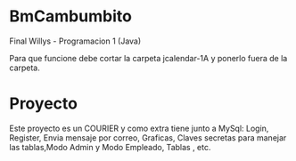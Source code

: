 # BmCambumbito
Final Willys - Programacion 1 (Java)

Para que funcione debe cortar la carpeta jcalendar-1A y ponerlo fuera de la carpeta.

# Proyecto
Este proyecto es un COURIER y como extra tiene junto a MySql: Login, Register, Envia mensaje por correo, Graficas, Claves secretas para manejar las tablas,Modo Admin y Modo Empleado, Tablas , etc. 
